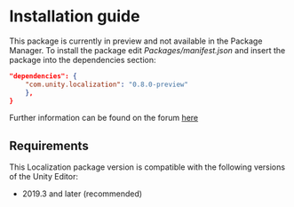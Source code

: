 # Installation guide

This package is currently in preview and not available in the Package Manager. To install the package edit *Packages/manifest.json* and insert the package into the dependencies section:

```json
"dependencies": {
    "com.unity.localization": "0.8.0-preview"
    },
}
```

Further information can be found on the forum [here](https://forum.unity.com/threads/release-announcements-and-notes.597262/)

## Requirements
This Localization package version is compatible with the following versions of the Unity Editor:

* 2019.3 and later (recommended)
